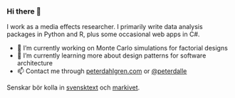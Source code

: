 ### Hi there 👋

I work as a media effects researcher. I primarily write data analysis packages in Python and R, plus some occasional web apps in C#.

- 🔭 I’m currently working on Monte Carlo simulations for factorial designs
- 🌱 I’m currently learning more about design patterns for software architecture
- 📫 Contact me through [peterdahlgren.com](https://peterdahlgren.com/) or [@peterdalle](https://twitter.com/peterdalle)

Senskar bör kolla in [svensktext](https://github.com/peterdalle/svensktext) och [markivet](https://github.com/peterdalle/markivet).
